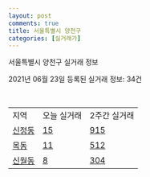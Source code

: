 ```yaml
---
layout: post
comments: true
title: 서울특별시 양천구
categories: [실거래가]
---
```


서울특별시 양천구 실거래 정보

2021년 06월 23일 등록된 실거래 정보: 34건

<script type="text/javascript">
  google.charts.load('current', {'packages':['corechart']});
  google.charts.setOnLoadCallback(drawChart);

  function drawChart() {
    var data = google.visualization.arrayToDataTable([['거래일', '매매', '전월세', '전매'], ['2021-02', 0, 15, 0], ['2021-03', 12, 144, 0], ['2021-04', 170, 359, 0], ['2021-05', 184, 524, 1], ['2021-06', 36, 286, 0]]);

    var options = {
      title: '최근 유형별 거래량 추이',
      legend: { position: 'bottom' }
    };

    var chart = new google.visualization.LineChart(document.getElementById('columnchart_material'));
    chart.draw(data, (options));
  }
</script>

<div id="columnchart_material" style="width: 450px; margin-left: -35px"></div>
<br>
<table class="sortable">
  <tr>
    <td>지역</td>
    <td>오늘 실거래</td>
    <td>2주간 실거래</td>
  </tr>

  
  <tr class="item">
    <td><a href="1147010100.html">신정동</a></td>
    <td><a href="1147010100.html">15</a></td>
    <td><a href="1147010100.html">915</a></td>
  </tr>
    

  <tr class="item">
    <td><a href="1147010200.html">목동</a></td>
    <td><a href="1147010200.html">11</a></td>
    <td><a href="1147010200.html">512</a></td>
  </tr>
    

  <tr class="item">
    <td><a href="1147010300.html">신월동</a></td>
    <td><a href="1147010300.html">8</a></td>
    <td><a href="1147010300.html">304</a></td>
  </tr>
    


</table>


    